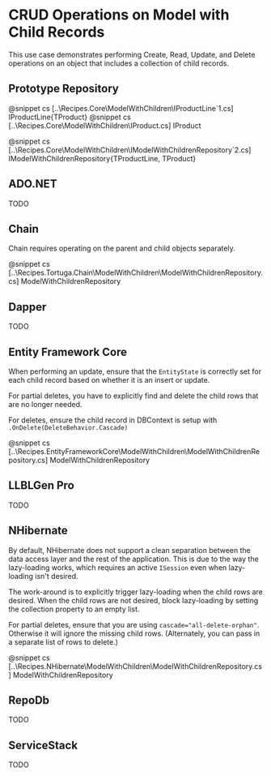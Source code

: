 ﻿# CRUD Operations on Model with Child Records

This use case demonstrates performing Create, Read, Update, and Delete operations on an object that includes a collection of child records.

## Prototype Repository

@snippet cs [..\Recipes.Core\ModelWithChildren\IProductLine`1.cs] IProductLine{TProduct}
@snippet cs [..\Recipes.Core\ModelWithChildren\IProduct.cs] IProduct

@snippet cs [..\Recipes.Core\ModelWithChildren\IModelWithChildrenRepository`2.cs] IModelWithChildrenRepository{TProductLine, TProduct}



## ADO.NET

TODO

## Chain

Chain requires operating on the parent and child objects separately.

@snippet cs [..\Recipes.Tortuga.Chain\ModelWithChildren\ModelWithChildrenRepository.cs] ModelWithChildrenRepository

## Dapper

TODO

## Entity Framework Core

When performing an update, ensure that the `EntityState` is correctly set for each child record based on whether it is an insert or update.

For partial deletes, you have to explicitly find and delete the child rows that are no longer needed.

For deletes, ensure the child record in DBContext is setup with `.OnDelete(DeleteBehavior.Cascade)`

@snippet cs [..\Recipes.EntityFrameworkCore\ModelWithChildren\ModelWithChildrenRepository.cs] ModelWithChildrenRepository

## LLBLGen Pro

TODO

## NHibernate

By default, NHibernate does not support a clean separation between the data access layer and the rest of the application. This is due to the way the lazy-loading works, which requires an active `ISession` even when lazy-loading isn't desired.

The work-around is to explicitly trigger lazy-loading when the child rows are desired. When the child rows are not desired, block lazy-loading by setting the collection property to an empty list.

For partial deletes, ensure that you are using `cascade="all-delete-orphan"`. Otherwise it will ignore the missing child rows. (Alternately, you can pass in a separate list of rows to delete.)

@snippet cs [..\Recipes.NHibernate\ModelWithChildren\ModelWithChildrenRepository.cs] ModelWithChildrenRepository

## RepoDb

TODO

## ServiceStack

TODO
